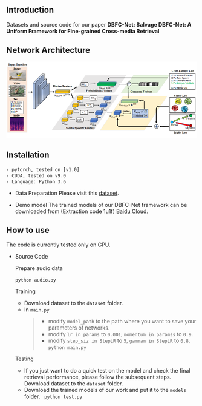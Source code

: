 Introduction
---
Datasets and source code for our paper **DBFC-Net: Salvage DBFC-Net: A Uniform Framework for Fine-grained Cross-media Retrieval**


Network Architecture
---
![Alt text](https://github.com/18205097282/DBFC-Net/blob/master/ScreenShots/1.png)


Installation
---

 ```
- pytorch, tested on [v1.0]
- CUDA, tested on v9.0
- Language: Python 3.6
 ```
- Data Preparation
Please visit this [dataset](http://59.108.48.34/tiki/FGCrossNet/).

- Demo model
The trained models of our DBFC-Net framework can be downloaded from (Extraction code 1u1f) [Baidu Cloud](https://pan.baidu.com/s/14_XWs5tR53KKG2hUHKadFQ).

How to use
---
The code is currently tested only on GPU.
- Source Code

   Prepare audio data
    ```
    python audio.py
    ```

  Training
   * Download dataset to the ```dataset``` folder.
   * In ```main.py```  
     >* modify ```model_path``` to the path where you want to save your parameters of networks.
     >*  modify ```lr in params``` to ```0.001```, ```momentum in paramss```  to ```0.9```.  
     >*  modify ```step_siz in StepLR``` to ```5```, ```gammam in StepLR```  to ```0.8```.  
   ```python main.py```

  Testing
     * If you just want to do a quick test on the model and check the final retrieval performance, please follow the subsequent steps.
     Download dataset to the ```dataset``` folder.
     * Download the trained models of our work  and put it to the  ```models``` folder.
   ``` python test.py```
